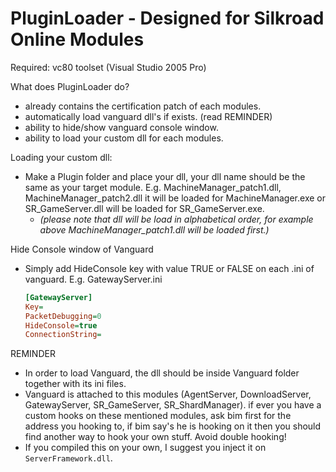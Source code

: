 # PluginLoader - Designed for Silkroad Online Modules
Required: vc80 toolset (Visual Studio 2005 Pro)

What does PluginLoader do?
* already contains the certification patch of each modules.
* automatically load vanguard dll's if exists. (read REMINDER)
* ability to hide/show vanguard console window.
* ability to load your custom dll for each modules.

Loading your custom dll:
* Make a Plugin folder and place your dll, your dll name should be the same as your target module.
  E.g. MachineManager_patch1.dll, MachineManager_patch2.dll it will be loaded for MachineManager.exe or SR_GameServer.dll will be loaded for SR_GameServer.exe.
  * _(please note that dll will be load in alphabetical order, for example above MachineManager_patch1.dll will be loaded first.)_

Hide Console window of Vanguard
* Simply add HideConsole key with value TRUE or FALSE on each .ini of vanguard.
  E.g. GatewayServer.ini
  ```ini
  [GatewayServer]
  Key=
  PacketDebugging=0
  HideConsole=true
  ConnectionString=
  ```

REMINDER
* In order to load Vanguard, the dll should be inside Vanguard folder together with its ini files.
* Vanguard is attached to this modules (AgentServer, DownloadServer, GatewayServer, SR_GameServer, SR_ShardManager).
  if ever you have a custom hooks on these mentioned modules, ask bim first for the address you hooking to, if bim say's he is hooking on it then you should find another way to hook your own stuff. Avoid double hooking!
* If you compiled this on your own, I suggest you inject it on `ServerFramework.dll`.

